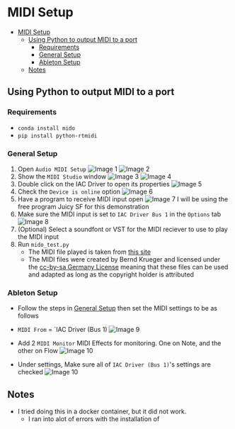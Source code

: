# MIDI Setup

* [MIDI Setup](#midi-setup)
  * [Using Python to output MIDI to a port](#using-python-to-output-midi-to-a-port)
    * [Requirements](#requirements)
    * [General Setup](#general-setup)
    * [Ableton Setup](#ableton-setup)
  * [Notes](#notes)

## Using Python to output MIDI to a port

### Requirements

* `conda install mido`
* `pip install python-rtmidi`

### General Setup

1. Open `Audio MIDI Setup`
    ![Image 1](Images/1-Opening%20MIDI%20Setup.png)
    ![Image 2](Images/2-Audio%20Devices.png)
1. Show the `MIDI Studio` window
    ![Image 3](Images/3-show%20mid%20studio.png)
    ![Image 4](Images/4-Midi%20studio.png)
1. Double click on the IAC Driver to open its properties
    ![Image 5](Images/5-IAC%20Driver.png)
1. Check the `Device is online` option
    ![Image 6](Images/6-Turn%20on%20device.png)
1. Have a program to receive MIDI input open
    ![Image 7](Images/7-Juicy.png)
    I will be using the free program Juicy SF for this demonstration
1. Make sure the MIDI input is set to `IAC Driver Bus 1` in the `Options` tab
    ![Image 8](Images/8-Settings.png)
1. (Optional) Select a soundfont or VST for the MIDI reciever to use to play the MIDI input
1. Run `mido_test.py`
   * The MIDI file played is taken from [this site](http://www.piano-midi.de/debuss.htm)
   * The MIDI files were created by Bernd Krueger and licensed under the [cc-by-sa Germany License](http://creativecommons.org/licenses/by-sa/3.0/de/deed.en) meaning that these files can be used and adapted as long as the copyright holder is attributed

### Ableton Setup

* Follow the steps in [General Setup](#general-setup) then set the MIDI settings to be as follows

* `MIDI From` = `IAC Driver (Bus 1)
    ![Image 9](Images/9-Ableton%20Route.png)
* Add 2 `MIDI Monitor` MIDI Effects for monitoring. One on Note, and the other on Flow
    ![Image 10](Images/10-Ableton%20Monitors.png)
* Under settings, Make sure all of `IAC Driver (Bus 1)`'s settings are checked
    ![Image 10](Images/11-Ableton%20Link.png)

## Notes

* I tried doing this in a docker container, but it did not work.
  * I ran into alot of errors with the installation of 